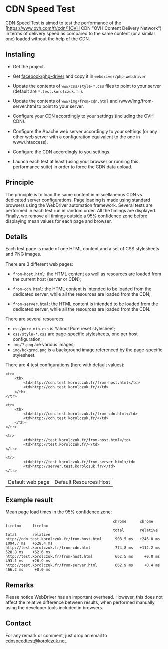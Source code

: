 CDN Speed Test
==============

CDN Speed Test is aimed to test the performance of the [https://www.ovh.com/fr/cdn/](OVH CDN "OVH Content Delivery
Network") in terms of delivery speed as compared to the same content (or a similar one) loaded without the help of the
CDN.

Installing
----------

- Get the project.

- Get [facebook/php-driver](https://github.com/facebook/php-webdriver "php-webdriver") and copy it in
  `webdriver/php-webdriver`

- Update the contents of `www/css/style-*.css` files to point to your server (default are `*.test.korolczuk.fr`).

- Update the contents of `www/img/from-cdn.html` and /www/img/from-server.html to point to your server.

- Configure your CDN accordingly to your settings (including the OVH CDN).

- Configure the Apache web server accordingly to your settings (or any other web server with a configuration
  equivalent to the one in www/.htaccess).

- Configure the CDN accordingly to you settings.

- Launch each test at least (using your browser or running this performance suite) in order to force the CDN data
  upload.

Principle
---------

The principle is to load the same content in miscellaneous CDN vs. dedicated server configurations. Page loading is made
using standard browsers using the WebDriver automation framework. Several tests are performed in each test run in random
order. All the timings are displayed. Finally, we remove all timings outside a 95% confidence zone before displaying
mean values for each page and browser.

Details
-------

Each test page is made of one HTML content and a set of CSS stylesheets and PNG images.

There are 3 different web pages:

- `from-host.html`: the HTML content as well as resources are loaded from the current host (server or CDN);

- `from-cdn.html`: the HTML content is intended to be loaded from the dedicated server, while all the resources are
  loaded from the CDN;

- `from-server.html`: the HTML content is intended to be loaded from the dedicated server, while all the resources are
  loaded from the CDN.

There are several resources:

- `css/pure-min.css` is Yahoo! Pure reset stylesheet;
- `css/style-*.css` are page-specific stylesheets, one per host configuration;
- `img/?.png` are various images;
- `img/bckgrnd.png` is a background image referenced by the page-specific stylesheet.

There are 4 test configurations (here with default values):

<table>
    <tr>
            <td>Default web page</td>
            <td>Default Resources Host</td>
    </tr>

    <tr>
        <th>
            <td>http://cdn.test.korolczuk.fr/from-host.html</td>
            <td>http://cdn.test.korolczuk.fr/</td>
        </th>
    </tr>

    <tr>
        <th>
            <td>http://cdn.test.korolczuk.fr/from-cdn.html</td>
            <td>http://cdn.test.korolczuk.fr/</td>
        </th>
    </tr>

    <tr>
            <td>http://test.korolczuk.fr/from-host.html</td>
            <td>http://test.korolczuk.fr/</td>
    </tr>

    <tr>
            <td>http://test.korolczuk.fr/from-server.html</td>
            <td>http://server.test.korolczuk.fr/</td>
    </tr>
</table>


Example result
--------------

Mean page load times in the 95% confidence zone:

                                                    chrome      chrome      firefox     firefox
                                                    total       relative    total       relative
    http://cdn.test.korolczuk.fr/from-host.html      908.5 ms   +246.0 ms   1094.7 ms   +628.4 ms
    http://test.korolczuk.fr/from-cdn.html           774.8 ms   +112.2 ms    528.8 ms    +62.6 ms
    http://test.korolczuk.fr/from-host.html          662.5 ms     +0.0 ms    493.1 ms    +26.9 ms
    http://test.korolczuk.fr/from-server.html        662.9 ms     +0.4 ms    466.2 ms     +0.0 ms


Remarks
-------

Please notice WebDriver has an important overhead. However, this does not affect the relative difference between
results, when performed manually using the developer tools included in browsers.


Contact
-------

For any remark or comment, just drop an email to cdnspeedtest@korolczuk.net.